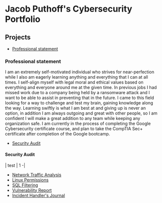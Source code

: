 # **Jacob Puthoff's Cybersecurity Portfolio**
## **Projects**
- [Professional statement](https://docs.google.com/document/d/1uNCtmP9PDCE40Cu1q4p9vj1T9Fx8m4uMRCiBDMg8Jzk/edit?usp=sharing)

### **Professional statement**
I am an extremely self-motivated individual who strives for near-perfection while I also am eagerly learning anything and everything that I can at all times. I self-align myself with legal moral and ethical values based on everything and everyone around me at the given time. In previous jobs I had missed work due to a company being held by a ransomware attack and I want to be able to assist in preventing that in the future. I came to this field looking for a way to challenge and test my brain, gaining knowledge along the way. Learning swiftly is what I am best at and giving up is never an option, in addition I am always outgoing and great with other people, so I am confident I will make a great addition to any team while keeping any organization safe. I am currently in the process of completing the Google Cybersecurity certificate course, and plan to take the CompTIA Sec+ certificate after completion of the Google bootcamp.

- [Security Audit](https://docs.google.com/document/d/1--8AN_7k65IdReNIPuxEywx9nyNS41BHqZCAtRCHXnc/edit?usp=sharing)
#### **Security Audit**

| test | 1 -|
- [Network Traffic Analysis](https://docs.google.com/document/d/1aND0F9J5XwUGxfrDz9UfS0TxVW7305Y9hGbaijHgL7Y/edit?usp=sharing)
- [Linux Permissions](https://docs.google.com/document/d/1t4r-j--eEIrwp9KtaH_X-eKLHnlVjjtJSPAB20GP6L8/edit?usp=sharing&resourcekey=0-emmdCRhUVGYDYtC7Xb1X1A)
- [SQL Filtering](https://docs.google.com/document/d/1bxjSJ50zx9wP-BKs4JdyLwRFMx0DUYE5jvDzZav3OGg/edit?usp=sharing&resourcekey=0-fBeATFdF5T1bp7PBZvAfpA)
- [Vulnerability Report](https://docs.google.com/document/d/1WQs8bcHPMY3rgdT2UrId_M0fWdURajA-GA1GoZ2huSE/edit?usp=sharing&resourcekey=0-Nr8nDLCmgXL5dq0pgVfXBw)
- [Incident Handler's Journal](https://docs.google.com/document/d/1YSLjgHTYoJxIduCsUqJoJXVnJSreGxEJO6C7pGAmgYk/edit?usp=sharing)
